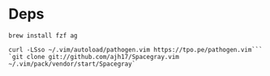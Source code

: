 # Deps
`brew install fzf ag`
```mkdir -p ~/.vim/autoload ~/.vim/bundle && \
curl -LSso ~/.vim/autoload/pathogen.vim https://tpo.pe/pathogen.vim```
`git clone git://github.com/ajh17/Spacegray.vim ~/.vim/pack/vendor/start/Spacegray`
